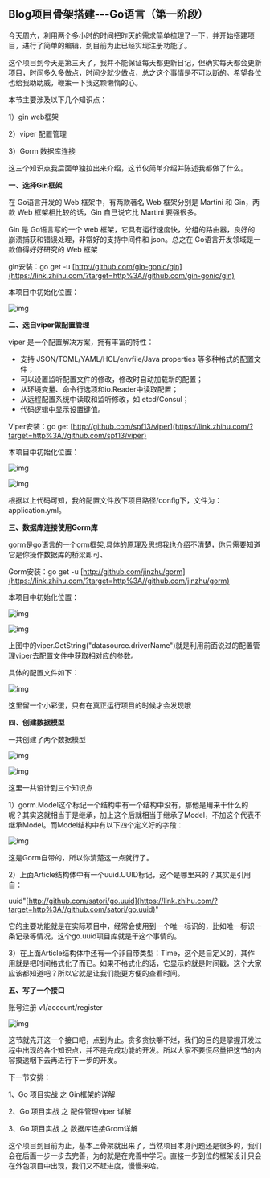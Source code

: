 ## <a id="3">Blog项目骨架搭建---Go语言（第一阶段）</a>

今天周六，利用两个多小时的时间把昨天的需求简单梳理了一下，并开始搭建项目，进行了简单的编辑，到目前为止已经实现注册功能了。

这个项目到今天是第三天了，我并不能保证每天都更新日记，但确实每天都会更新项目，时间多久多做点，时间少就少做点，总之这个事情是不可以断的。希望各位也给我助助威，鞭策一下我这颗懒惰的心。

本节主要涉及以下几个知识点：

1）gin web框架

2）viper 配置管理

3）Gorm 数据库连接

这三个知识点我后面单独拉出来介绍，这节仅简单介绍并陈述我都做了什么。

**一、选择Gin框架**

在 Go语言开发的 Web 框架中，有两款著名 Web 框架分别是 Martini 和 Gin，两款 Web 框架相比较的话，Gin 自己说它比 Martini 要强很多。

Gin 是 Go语言写的一个 web 框架，它具有运行速度快，分组的路由器，良好的崩溃捕获和错误处理，非常好的支持中间件和 json。总之在 Go语言开发领域是一款值得好好研究的 Web 框架

gin安装：go get -u [http://github.com/gin-gonic/gin](https://link.zhihu.com/?target=http%3A//github.com/gin-gonic/gin)

本项目中初始化位置：

![img](https://pic4.zhimg.com/80/v2-55427a3d55a310224ef9b225e8e19b33_720w.jpg)

**二、选自viper做配置管理**

viper 是一个配置解决方案，拥有丰富的特性：

- 支持 JSON/TOML/YAML/HCL/envfile/Java properties 等多种格式的配置文件；
- 可以设置监听配置文件的修改，修改时自动加载新的配置；
- 从环境变量、命令行选项和io.Reader中读取配置；
- 从远程配置系统中读取和监听修改，如 etcd/Consul；
- 代码逻辑中显示设置键值。

Viper安装：go get [http://github.com/spf13/viper](https://link.zhihu.com/?target=http%3A//github.com/spf13/viper)

本项目中初始化位置：

![img](https://pic1.zhimg.com/80/v2-69a3df27012e7d4a8c9d86fe13462e4c_720w.jpg)

![img](https://pic4.zhimg.com/80/v2-37fdd5d36f58bd4bd6834e5d55718e5b_720w.jpg)

根据以上代码可知，我的配置文件放下项目路径/config下，文件为：application.yml。

**三、数据库连接使用Gorm库**

gorm是go语言的一个orm框架,具体的原理及思想我也介绍不清楚，你只需要知道它是你操作数据库的桥梁即可、

Gorm安装：go get -u [http://github.com/jinzhu/gorm](https://link.zhihu.com/?target=http%3A//github.com/jinzhu/gorm)

本项目中初始化位置：

![img](https://pic2.zhimg.com/80/v2-9d5fcd6309a98e28275899295092fd5d_720w.jpg)

![img](https://pic2.zhimg.com/80/v2-7b48b6ed55166ffcfe9c3f16dd1105ed_720w.jpg)

上图中的viper.GetString("datasource.driverName")就是利用前面说过的配置管理viper去配置文件中获取相对应的参数。

具体的配置文件如下：

![img](https://pic1.zhimg.com/80/v2-86b3083dfe913f9c73df4547c613a7c4_720w.jpg)

这里留一个小彩蛋，只有在真正运行项目的时候才会发现哦

**四、创建数据模型**

一共创建了两个数据模型

![img](https://pic2.zhimg.com/80/v2-d08876977c311cd726cefe9d24d12225_720w.jpg)

![img](https://pic2.zhimg.com/80/v2-e4749fcf00652bd4579e6b38213a3fb9_720w.jpg)

这里一共设计到三个知识点

1）gorm.Model这个标记一个结构中有一个结构中没有，那他是用来干什么的呢？其实这就相当于是继承，加上这个后就相当于继承了Model，不加这个代表不继承Model。而Model结构中有以下四个定义好的字段：

![img](https://pic2.zhimg.com/80/v2-5a22f68ffcd8adf236cffa6de1e82ce9_720w.jpg)

这是Gorm自带的，所以你清楚这一点就行了。

2）上面Article结构体中有一个uuid.UUID标记，这个是哪里来的？其实是引用自：

uuid"[http://github.com/satori/go.uuid](https://link.zhihu.com/?target=http%3A//github.com/satori/go.uuid)"

它的主要功能就是在实际项目中，经常会使用到一个唯一标识的，比如唯一标识一条记录等情况，这个go.uuid项目库就是干这个事情的。

3）在上面Article结构体中还有一个非自带类型：Time，这个是自定义的，其作用就是把时间格式化了而已。如果不格式化的话，它显示的就是时间戳，这个大家应该都知道吧？所以它就是让我们能更方便的查看时间。

**五、写了一个接口**

账号注册 v1/account/register

![img](https://pic1.zhimg.com/80/v2-ce76f08369772220496c42bbdc9b59a4_720w.jpg)

这节就先开这一个接口吧，点到为止。贪多贪快嚼不烂，我们的目的是掌握开发过程中出现的各个知识点，并不是完成功能的开发。所以大家不要慌尽量把这节的内容摸透咽下去再进行下一步的开发。

下一节安排：

1、Go 项目实战 之 Gin框架的详解

2、Go 项目实战 之 配件管理viper 详解

3、Go 项目实战 之 数据库连接Grom详解

这个项目到目前为止，基本上骨架就出来了，当然项目本身问题还是很多的，我们会在后面一步一步去完善，为的就是在完善中学习。直接一步到位的框架设计只会在外包项目中出现，我们又不赶进度，慢慢来哈。



